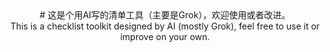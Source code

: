 <div align="center">
# 这是个用AI写的清单工具（主要是Grok），欢迎使用或者改进。<br>
This is a checklist toolkit designed by AI (mostly Grok), feel free to use it or improve on your own.
</div>
